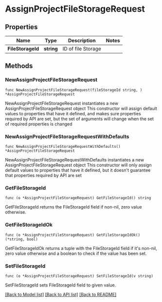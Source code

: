 # AssignProjectFileStorageRequest

## Properties

Name | Type | Description | Notes
------------ | ------------- | ------------- | -------------
**FileStorageId** | **string** | ID of file Storage | 

## Methods

### NewAssignProjectFileStorageRequest

`func NewAssignProjectFileStorageRequest(fileStorageId string, ) *AssignProjectFileStorageRequest`

NewAssignProjectFileStorageRequest instantiates a new AssignProjectFileStorageRequest object
This constructor will assign default values to properties that have it defined,
and makes sure properties required by API are set, but the set of arguments
will change when the set of required properties is changed

### NewAssignProjectFileStorageRequestWithDefaults

`func NewAssignProjectFileStorageRequestWithDefaults() *AssignProjectFileStorageRequest`

NewAssignProjectFileStorageRequestWithDefaults instantiates a new AssignProjectFileStorageRequest object
This constructor will only assign default values to properties that have it defined,
but it doesn't guarantee that properties required by API are set

### GetFileStorageId

`func (o *AssignProjectFileStorageRequest) GetFileStorageId() string`

GetFileStorageId returns the FileStorageId field if non-nil, zero value otherwise.

### GetFileStorageIdOk

`func (o *AssignProjectFileStorageRequest) GetFileStorageIdOk() (*string, bool)`

GetFileStorageIdOk returns a tuple with the FileStorageId field if it's non-nil, zero value otherwise
and a boolean to check if the value has been set.

### SetFileStorageId

`func (o *AssignProjectFileStorageRequest) SetFileStorageId(v string)`

SetFileStorageId sets FileStorageId field to given value.



[[Back to Model list]](../README.md#documentation-for-models) [[Back to API list]](../README.md#documentation-for-api-endpoints) [[Back to README]](../README.md)


